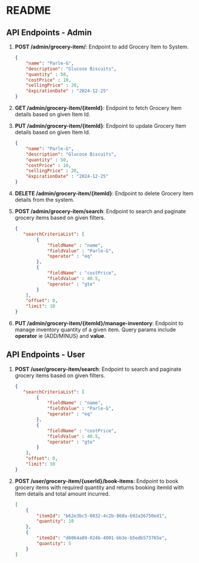 # README

## API Endpoints - Admin

1. **POST /admin/grocery-item/**: Endpoint to add Grocery Item to System.
    ```json
    {
        "name": "Parle-G",
        "description": "Glucose Biscuits",
        "quantity" : 50,
        "costPrice" : 10,
        "sellingPrice" : 20,
        "ëxpirationDate" : "2024-12-25"
    }
    ```


2. **GET /admin/grocery-item/{itemId}**: Endpoint to fetch Grocery Item details based on given Item Id.
3. **PUT /admin/grocery-item/{itemId}**: Endpoint to update Grocery Item details based on given Item Id.
    ```json
    {
        "name": "Parle-G",
        "description": "Glucose Biscuits",
        "quantity" : 50,
        "costPrice" : 10,
        "sellingPrice" : 20,
        "ëxpirationDate" : "2024-12-25"
    }
    ```
4. **DELETE /admin/grocery-item/{itemId}**: Endpoint to delete Grocery Item details from the system.
5. **POST /admin/grocery-item/search**: Endpoint to search and paginate grocery items based on given filters.
    
     ```json
    {
        "searchCriteriaList": [
             {
                 "fieldName" : "name",
                 "fieldValue" : "Parle-G",
                 "operator" : "eq"
             },
             {
                 "fieldName" : "costPrice",
                 "fieldValue" : 40.5,
                 "operator" : "gte"
             }
         ],
         "offset": 0,
         "limit": 10
     }
    ```
6. **PUT /admin/grocery-item/{itemId}/manage-inventory**: Endpoint to manage inventory quantity of a given item. Query params include **operator** ie (ADD/MINUS) and **value**.

## API Endpoints - User
1. **POST /user/grocery-item/search**: Endpoint to search and paginate grocery items based on given filters.
    
     ```json
    {
        "searchCriteriaList": [
             {
                 "fieldName" : "name",
                 "fieldValue" : "Parle-G",
                 "operator" : "eq"
             },
             {
                 "fieldName" : "costPrice",
                 "fieldValue" : 40.5,
                 "operator" : "gte"
             }
         ],
         "offset": 0,
         "limit": 10
     }
    ```
2. **POST /user/grocery-item/{userId}/book-items**: Endpoint to book grocery items with required quantity and returns booking itemId with Item details and total amount incurred.

    ```json
    [
        {
            "itemId": "b62e3bc5-0832-4c2b-860a-b92a36750ed1",
            "quantity": 10
        },
        {
            "itemId": "d6064a89-024b-4001-bb3e-b5edb573765e",
            "quantity": 5
        }
    ]
    ```
 
